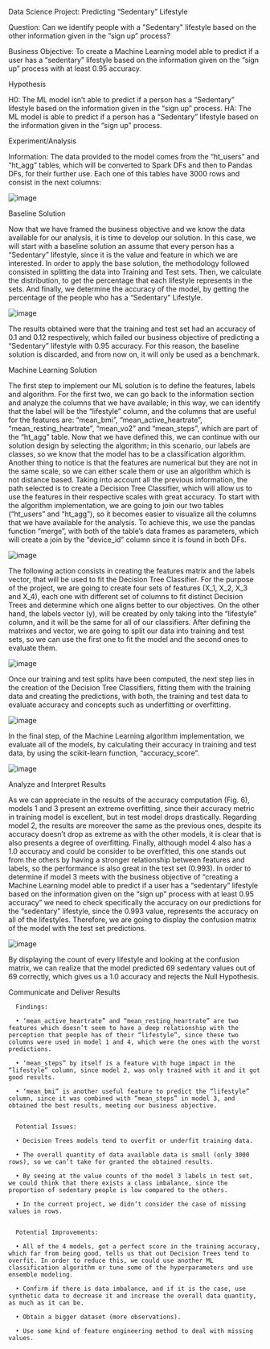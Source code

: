 Data Science Project: Predicting “Sedentary” Lifestyle

Question: Can we identify people with a "Sedentary" lifestyle based on the other information given in the “sign up” process?

Business Objective: To create a Machine Learning model able to predict if a user has a “sedentary” lifestyle based on the information given on the “sign up” process with at least 0.95 accuracy.

Hypothesis

H0: The ML model isn’t able to predict if a person has a “Sedentary” lifestyle based on the information given in the “sign up” process.
HA: The ML model is able to predict if a person has a “Sedentary” lifestyle based on the information given in the “sign up” process.

Experiment/Analysis

Information: The data provided to the model comes from the “ht_users” and “ht_agg” tables, which will be converted to Spark DFs and then to Pandas DFs, for their further use. Each one of this tables have 3000 rows and consist in the next columns:

![image](https://github.com/MonDrachen/DataScience_Sedentary/assets/111719734/b34c238d-ceed-48fe-9ba9-1b6196497cf6)

Baseline Solution

Now that we have framed the business objective and we know the data available for our analysis, it is time to develop our solution. In this case, we will start with a baseline solution an assume that every person has a “Sedentary” lifestyle, since it is the value and feature in which we are interested.
In order to apply the base solution, the methodology followed consisted in splitting the data into Training and Test sets. Then, we calculate the distribution, to get the percentage that each lifestyle represents in the sets. And finally, we determine the accuracy of the model, by getting the percentage of the people who has a “Sedentary” Lifestyle. 

![image](https://github.com/MonDrachen/DataScience_Sedentary/assets/111719734/3634b759-b1ba-4272-900d-e94c136f225b)

The results obtained were that the training and test set had an accuracy of 0.1 and 0.12 respectively, which failed our business objective of predicting a “Sedentary” lifestyle with 0.95 accuracy. For this reason, the baseline solution is discarded, and from now on, it will only be used as a benchmark. 

Machine Learning Solution

The first step to implement our ML solution is to define the features, labels and algorithm. For the first two, we can go back to the information section and analyze the columns that we have available; in this way, we can identify that the label will be the “lifestyle” column, and the columns that are useful for the features are: “mean_bmi”, “mean_active_heartrate”, “mean_resting_heartrate”, “mean_vo2” and “mean_steps”, which are part of the “ht_agg” table. Now that we have defined this, we can continue with our solution design by selecting the algorithm; in this scenario, our labels are classes, so we know that the model has to be a classification algorithm. Another thing to notice is that the features are numerical but they are not in the same scale, so we can either scale them or use an algorithm which is not distance based. Taking into account all the previous information, the path selected is to create a Decision Tree Classifier, which will allow us to use the features in their respective scales with great accuracy. 
To start with the algorithm implementation, we are going to join our two tables (“ht_users” and “ht_agg”), so it becomes easier to visualize all the columns that we have available for the analysis. To achieve this, we use the pandas function “merge”, with both of the table’s data frames as parameters, which will create a join by the “device_id” column since it is found in both DFs. 

![image](https://github.com/MonDrachen/DataScience_Sedentary/assets/111719734/3c81b8d4-c937-4ce3-bc6e-a253092d0376)

The following action consists in creating the features matrix and the labels vector, that will be used to fit the Decision Tree Classifier. For the purpose of the project, we are going to create four sets of features (X_1, X_2, X_3 and X_4), each one with different set of columns to fit distinct Decision Trees and determine which one aligns better to our objectives. On the other hand, the labels vector (y), will be created by only taking into the “lifestyle” column, and it will be the same for all of our classifiers. After defining the matrixes and vector, we are going to split our data into training and test sets, so we can use the first one to fit the model and the second ones to evaluate them.  

![image](https://github.com/MonDrachen/DataScience_Sedentary/assets/111719734/9a4f60ba-edbc-42b5-9d60-4cc89d440821)

Once our training and test splits have been computed, the next step lies in the creation of the Decision Tree Classifiers, fitting them with the training data and creating the predictions, with both, the training and test data to evaluate accuracy and concepts such as underfitting or overfitting. 

![image](https://github.com/MonDrachen/DataScience_Sedentary/assets/111719734/f99739cc-e3e5-438d-8ddd-71f1d8eb3514)

In the final step, of the Machine Learning algorithm implementation, we evaluate all of the models, by calculating their accuracy in training and test data, by using the scikit-learn function, “accuracy_score”. 

![image](https://github.com/MonDrachen/DataScience_Sedentary/assets/111719734/d0d88919-55b5-4611-9268-8d9c1c802627)

Analyze and Interpret Results

As we can appreciate in the results of the accuracy computation (Fig. 6), models 1 and 3 present an extreme overfitting, since their accuracy metric in training model is excellent, but in test model drops drastically. Regarding model 2, the results are moreover the same as the previous ones, despite its accuracy doesn’t drop as extreme as with the other models, it is clear that is also presents a degree of overfitting. Finally, although model 4 also has a 1.0 accuracy and could be consider to be overfitted, this one stands out from the others by having a stronger relationship between features and labels, so the performance is also great in the test set (0.993).
In order to determine if model 3 meets with the business objective of “creating a Machine Learning model able to predict if a user has a “sedentary” lifestyle based on the information given on the “sign up” process with at least 0.95 accuracy” we need to check specifically the accuracy on our predictions for the “sedentary” lifestyle, since the 0.993 value, represents the accuracy on all of the lifestyles. Therefore, we are going to display the confusion matrix of the model with the test set predictions. 

![image](https://github.com/MonDrachen/DataScience_Sedentary/assets/111719734/80492066-2063-4ba2-afd8-40a9c1aab135)

By displaying the count of every lifestyle and looking at the confusion matrix, we can realize that the model predicted 69 sedentary values out of 69 correctly, which gives us a 1.0 accuracy and rejects the Null Hypothesis. 

Communicate and Deliver Results

      Findings:
      
      •	‘mean_active_heartrate” and “mean_resting_heartrate” are two features which doesn’t seem to have a deep relationship with the perception that people has of their “lifestyle”, since these two columns were used in model 1 and 4, which were the ones with the worst predictions. 
      
      •	‘mean_steps” by itself is a feature with huge impact in the “lifestyle” column, since model 2, was only trained with it and it got good results.
      
      •	‘mean_bmi” is another useful feature to predict the “lifestyle” column, since it was combined with “mean_steps” in model 3, and obtained the best results, meeting our business objective. 
      
      
      Potential Issues:
      
      •	Decision Trees models tend to overfit or underfit training data.
      
      •	The overall quantity of data available data is small (only 3000 rows), so we can’t take for granted the obtained results.
      
      •	By seeing at the value counts of the model 3 labels in test set, we could think that there exists a class imbalance, since the proportion of sedentary people is low compared to the others. 
      
      •	In the current project, we didn’t consider the case of missing values in rows.
      
      
      Potential Improvements: 
      
      •	All of the 4 models, got a perfect score in the training accuracy, which far from being good, tells us that out Decision Trees tend to overfit. In order to reduce this, we could use another ML classification algorithm or tune some of the hyperparameters and use ensemble modeling.
      
      •	Confirm if there is data imbalance, and if it is the case, use synthetic data to decrease it and increase the overall data quantity, as much as it can be. 
      
      •	Obtain a bigger dataset (more observations). 
      
      •	Use some kind of feature engineering method to deal with missing values. 



